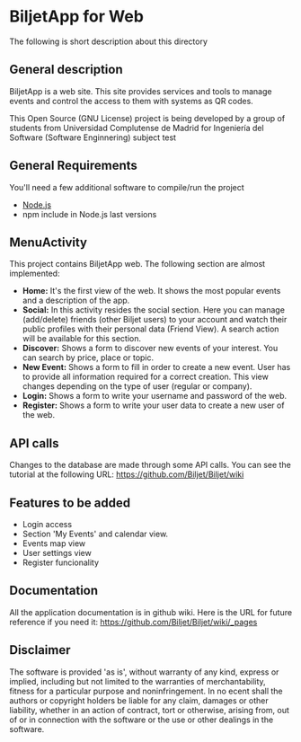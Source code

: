 BiljetApp for Web
=================

The following is short description about this directory

## General description

BiljetApp is a web site. This site provides services and tools to manage events and control the access to them with systems as QR codes.

This Open Source (GNU License) project is being developed by a group of students from Universidad Complutense de Madrid for Ingeniería del Software (Software Enginnering) subject
test

## General Requirements

You'll need a few additional software to compile/run the project

* [Node.js](http://nodejs.org/)
* npm include in Node.js last versions

## MenuActivity

This project contains BiljetApp web. The following section are almost implemented:

* **Home:** It's the first view of the web. It shows the most popular events and a description of the app.
* **Social:** In this activity resides the social section. Here you can manage (add/delete) friends (other Biljet users) to your account and watch their public profiles with their personal data (Friend View). A search action will be available for this section.
* **Discover:** Shows a form to discover new events of your interest. You can search by price, place or topic.
* **New Event:** Shows a form to fill in order to create a new event. User has to provide all information required for a correct creation. This view changes depending on the type of user (regular or company).
* **Login:** Shows a form to write your username and password of the web.
* **Register:** Shows a form to write your user data to create a new user of the web.

## API calls

Changes to the database are made through some API calls. 
You can see the tutorial at the following URL: https://github.com/Biljet/Biljet/wiki

## Features to be added

* Login access
* Section 'My Events' and calendar view.
* Events map view
* User settings view
* Register funcionality

## Documentation

All the application documentation is in github wiki.
Here is the URL for future reference if you need it: https://github.com/Biljet/Biljet/wiki/_pages

## Disclaimer

The software is provided 'as is', without warranty of any kind, express or implied, including but not limited to the warranties of merchantability, fitness for a particular purpose and noninfringement. In no ecent shall the authors or copyright holders be liable for any claim, damages or other liability, whether in an action of contract, tort or otherwise, arising from, out of or in connection with the software or the use or other dealings in the software.
